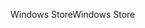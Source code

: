 <span data-ttu-id="0ab86-101">Windows Store</span><span class="sxs-lookup"><span data-stu-id="0ab86-101">Windows Store</span></span>